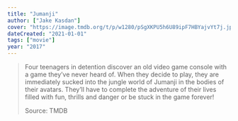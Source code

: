 ```yaml
---
title: "Jumanji"
author: ["Jake Kasdan"]
cover: "https://image.tmdb.org/t/p/w1280/pSgXKPU5h6U89ipF7HBYajvYt7j.jpg"
dateCreated: "2021-01-01"
tags: ["movie"]
year: "2017"
---
```


> Four teenagers in detention discover an old video game console with a game they’ve never heard of. When they decide to play, they are immediately sucked into the jungle world of Jumanji in the bodies of their avatars. They’ll have to complete the adventure of their lives filled with fun, thrills and danger or be stuck in the game forever!
>
> Source: TMDB
